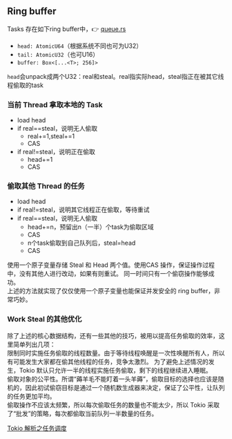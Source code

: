 ## Ring buffer
Tasks 存在如下ring buffer中，👉 [queue.rs](https://github.com/tokio-rs/tokio/blob/tokio-1.26.0/tokio/src/runtime/scheduler/multi_thread/queue.rs#L36-L57)
* `head: AtomicU64`（根据系统不同也可为U32）
* `tail: AtomicU32`（也可U16）
* `buffer: Box<[...<T>; 256]>`
  
`head`会unpack成两个U32：real和steal。real指实际head，steal指正在被其它线程偷取的task
### 当前 Thread 拿取本地的 Task
* load head
* if real==steal，说明无人偷取
  * real+=1,steal+=1
  * CAS
* if real!=steal，说明正在偷取
  * head+=1
  * CAS

### 偷取其他 Thread 的任务
* load head
* if real!=steal，说明其它线程正在偷取，等待重试
* if real==steal，说明无人偷取
  * head+=n，预留出n（一半）个task为偷取区域
  * CAS
  * n个task偷取到自己队列后，steal=head
  * CAS 

使用一个原子变量存储 Steal 和 Head 两个值。使用CAS 操作，保证操作过程中，没有其他人进行改动，如果有则重试。
同一时间只有一个偷窃操作能够成功。  
上述的方法就实现了仅仅使用一个原子变量也能保证并发安全的 ring buffer，非常巧妙。

### Work Steal 的其他优化
除了上述的核心数据结构，还有一些其他的技巧，被用以提高任务偷取的效率，这里简单列出几项：  
限制同时实施任务偷取的线程数量。由于等待线程唤醒是一次性唤醒所有人，所以有可能发生大家都在偷其他线程的任务，竞争太激烈。
为了避免上述情况的发生，Tokio 默认只允许一半的线程实施任务偷取，剩下的线程继续进入睡眠。  
偷取对象的公平性。所谓“薅羊毛不能盯着一头羊薅”，偷取目标的选择也应该是随机的，因此初试偷窃目标是通过一个随机数生成器来决定，保证了公平性，让队列的任务更加平均。  
偷取操作不应该太频繁，所以每次偷取任务的数量也不能太少，所以 Tokio 采取了“批发”的策略，每次都偷取当前队列一半数量的任务。  

[Tokio 解析之任务调度](https://baijiahao.baidu.com/s?id=1746023143258422548&wfr=spider&for=pc)